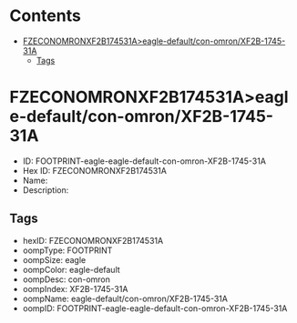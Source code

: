 



Contents
========

* [FZECONOMRONXF2B174531A>eagle-default/con-omron/XF2B-1745-31A](#fzeconomronxf2b174531aeagle-defaultcon-omronxf2b-1745-31a)
	* [Tags](#tags)

# FZECONOMRONXF2B174531A>eagle-default/con-omron/XF2B-1745-31A

- ID: FOOTPRINT-eagle-eagle-default-con-omron-XF2B-1745-31A
- Hex ID: FZECONOMRONXF2B174531A
- Name: 
- Description: 

## Tags

- hexID: FZECONOMRONXF2B174531A
- oompType: FOOTPRINT
- oompSize: eagle
- oompColor: eagle-default
- oompDesc: con-omron
- oompIndex: XF2B-1745-31A
- oompName: eagle-default/con-omron/XF2B-1745-31A
- oompID: FOOTPRINT-eagle-eagle-default-con-omron-XF2B-1745-31A
